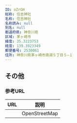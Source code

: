 ```yaml
---
ID: oZrGH
総称: 住吉神社
名称: 住吉神社
名称読み: null
別名: null
都道府県: 神奈川県
区域: 茅ヶ崎市
緯度: 35.3223753
経度: 139.3923349
郵便番号: 2530061
住所: 神奈川県茅ヶ崎市南湖５丁目５−１
---
```


## その他

### 参考URL

| URL | 説明          |
| --- | ------------- |
|     | OpenStreetMap |
